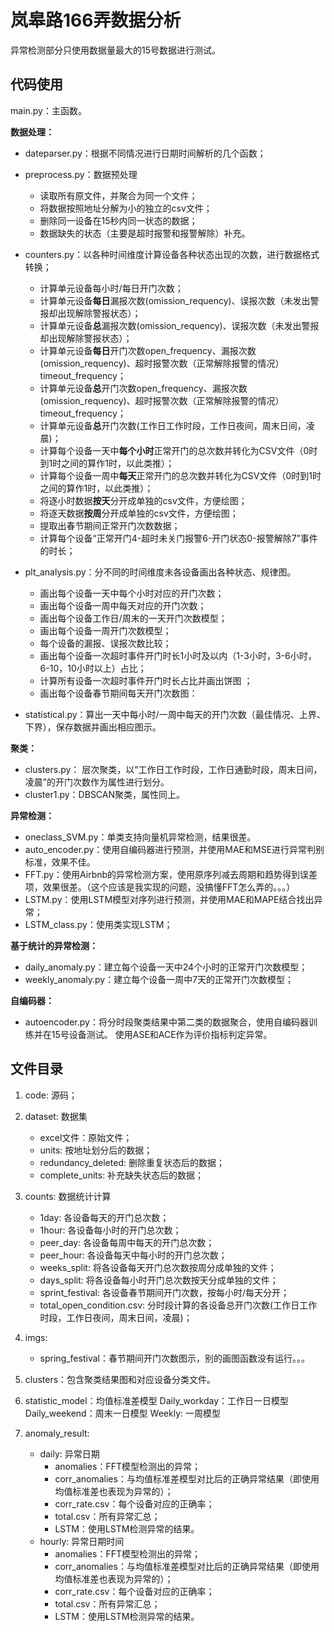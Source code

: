 # 岚皋路166弄数据分析
异常检测部分只使用数据量最大的15号数据进行测试。

## 代码使用

main.py：主函数。

**数据处理：**
- dateparser.py：根据不同情况进行日期时间解析的几个函数；

- preprocess.py：数据预处理
	- 读取所有原文件，并聚合为同一个文件；
	- 将数据按照地址分解为小的独立的csv文件；
	- 删除同一设备在15秒内同一状态的数据；
	- 数据缺失的状态（主要是超时报警和报警解除）补充。

- counters.py：以各种时间维度计算设备各种状态出现的次数，进行数据格式转换；
	- 计算单元设备每小时/每日开门次数；
	- 计算单元设备**每日**漏报次数(omission_requency)、误报次数（未发出警报却出现解除警报状态）；
	- 计算单元设备**总**漏报次数(omission_requency)、误报次数（未发出警报却出现解除警报状态）；
	- 计算单元设备**每日**开门次数open_frequency、漏报次数(omission_requency)、超时报警次数（正常解除报警的情况）timeout_frequency；
	- 计算单元设备**总**开门次数open_frequency、漏报次数(omission_requency)、超时报警次数（正常解除报警的情况）timeout_frequency；
	- 计算单元设备**总**开门次数(工作日工作时段，工作日夜间，周末日间，凌晨)；
	- 计算每个设备一天中**每个小时**正常开门的总次数并转化为CSV文件（0时到1时之间的算作1时，以此类推）；
	- 计算每个设备一周中**每天**正常开门的总次数并转化为CSV文件（0时到1时之间的算作1时，以此类推）；
	- 将逐小时数据**按天**分开成单独的csv文件，方便绘图；
	- 将逐天数据**按周**分开成单独的csv文件，方便绘图；
	- 提取出春节期间正常开门次数数据；
	- 计算每个设备“正常开门4-超时未关门报警6-开门状态0-报警解除7”事件的时长；

- plt_analysis.py：分不同的时间维度未各设备画出各种状态、规律图。
	- 画出每个设备一天中每个小时对应的开门次数；
	- 画出每个设备一周中每天对应的开门次数；
	- 画出每个设备工作日/周末的一天开门次数模型；
	- 画出每个设备一周开门次数模型；
	- 每个设备的漏报、误报次数比较；
	- 画出每个设备一次超时事件开门时长1小时及以内（1-3小时，3-6小时，6-10，10小时以上）占比；
	- 计算所有设备一次超时事件开门时长占比并画出饼图	；
	- 画出每个设备春节期间每天开门次数图：

- statistical.py：算出一天中每小时/一周中每天的开门次数（最佳情况、上界、下界），保存数据并画出相应图示。


**聚类：**
- clusters.py： 层次聚类，以“工作日工作时段，工作日通勤时段，周末日间，凌晨”的开门次数作为属性进行划分。
- cluster1.py：DBSCAN聚类，属性同上。


**异常检测：**
- oneclass_SVM.py：单类支持向量机异常检测，结果很差。
- auto_encoder.py：使用自编码器进行预测，并使用MAE和MSE进行异常判别标准，效果不佳。
- FFT.py：使用Airbnb的异常检测方案，使用原序列减去周期和趋势得到误差项，效果很差。（这个应该是我实现的问题，没搞懂FFT怎么弄的。。。）
- LSTM.py：使用LSTM模型对序列进行预测，并使用MAE和MAPE结合找出异常；
- LSTM_class.py：使用类实现LSTM；



**基于统计的异常检测：**
- daily_anomaly.py：建立每个设备一天中24个小时的正常开门次数模型；
- weekly_anomaly.py：建立每个设备一周中7天的正常开门次数模型；


**自编码器：**
- autoencoder.py：将分时段聚类结果中第二类的数据聚合，使用自编码器训练并在15号设备测试。
使用ASE和ACE作为评价指标判定异常。


## 文件目录
1. code: 源码；
2. dataset: 数据集
	- excel文件：原始文件；
	- units: 按地址划分后的数据；
	- redundancy_deleted: 删除重复状态后的数据；
	- complete_units: 补充缺失状态后的数据；
3. counts: 数据统计计算
	- 1day: 各设备每天的开门总次数；
	- 1hour: 各设备每小时的开门总次数；
	- peer_day: 各设备每周中每天的开门总次数；
	- peer_hour: 各设备每天中每小时的开门总次数；
	- weeks_split: 将各设备每天开门总次数按周分成单独的文件；
	- days_split: 将各设备每小时开门总次数按天分成单独的文件；
	- sprint_festival: 各设备春节期间开门次数，按每小时/每天分开；
	- total_open_condition.csv: 分时段计算的各设备总开门次数(工作日工作时段，工作日夜间，周末日间，凌晨)；

4. imgs:
	- spring_festival：春节期间开门次数图示，别的画图函数没有运行。。。

5. clusters：包含聚类结果图和对应设备分类文件。

6. statistic_model：均值标准差模型
	Daily_workday：工作日一日模型
	Daily_weekend：周末一日模型
	Weekly: 一周模型

7. anomaly_result:
	- daily: 异常日期
		- anomalies：FFT模型检测出的异常；
		- corr_anomalies：与均值标准差模型对比后的正确异常结果（即使用均值标准差也表现为异常的）；
		- corr_rate.csv：每个设备对应的正确率；
		- total.csv：所有异常汇总；
		- LSTM：使用LSTM检测异常的结果。
	- hourly: 异常日期时间
		- anomalies：FFT模型检测出的异常；
		- corr_anomalies：与均值标准差模型对比后的正确异常结果（即使用均值标准差也表现为异常的）；
		- corr_rate.csv：每个设备对应的正确率；
		- total.csv：所有异常汇总；
		- LSTM：使用LSTM检测异常的结果。
